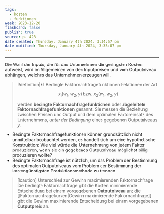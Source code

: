```yaml
---
tags:
  - kosten
  - funktionen
week: 2023-12-20
flashcard: false
publish: true
source: p. 428
date created: Thursday, January 4th 2024, 3:34:57 pm
date modified: Thursday, January 4th 2024, 3:35:07 pm
---
```

***

Die Wahl der Inputs, die für das Unternehmen die geringsten Kosten aufweist, wird im Allgemeinen von den Inputpreisen und vom Outputniveau abhängen, welches das Unternehmen erzeugen will.

> [!definition|*] Bedingte Faktornachfragefunktionen
> Relationen der Art
> 
> $$
> x_{1}(w_{1},w_{2},y) \text{ bzw. } x_{2}(w_{1},w_{2},y)
> $$
> 
> werden **bedingte Faktornachfragefunktionen** oder **abgeleitete Faktornachfragefunktionen** genannt. Sie messen die Beziehung zwischen Preisen und Output und dem optimalen Faktoreinsatz des Unternehmens, *unter der Bedingung* eines gegebenen Outputniveaus $y$.

- Bedingte Faktornachfragefunktionen können grundsätzlich nicht unmittelbar beobachtet werden, es handelt sich um eine hypothetische Konstruktion: Wie viel würde die Unternehmung von jedem Faktor produzieren, wenn sie ein gegebenes Outputniveau möglichst billig produzieren wollte?
- Bedingte Faktornachfrage ist nützlich, um das Problem der Bestimmung des optimalen Outputniveaus vom Problem der Bestimmung der kostengünstigsten Produktionsmethode zu trennen

> [!caution] Unterschied zur Gewinn maximierenden Faktornachfrage 
> Die bedingte Faktornachfrage gibt die Kosten minimierende Entscheidung bei einem vorgegebenen **Outputniveau** an; die [[Faktornachfragekurven|Gewinn maximierende Faktornachfrage]] gibt die Gewinn maximierende Entscheidung bei einem vorgegebenen **Outputpreis** an.

